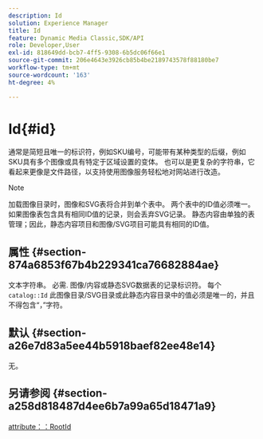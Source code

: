 ```yaml
---
description: Id
solution: Experience Manager
title: Id
feature: Dynamic Media Classic,SDK/API
role: Developer,User
exl-id: 818649dd-bcb7-4ff5-9308-6b5dc06f66e1
source-git-commit: 206e4643e3926cb85b4be2189743578f88180be7
workflow-type: tm+mt
source-wordcount: '163'
ht-degree: 4%

---
```


# Id{#id}

通常是简短且唯一的标识符，例如SKU编号，可能带有某种类型的后缀，例如SKU具有多个图像或具有特定于区域设置的变体。 也可以是更复杂的字符串，它看起来更像是文件路径，以支持使用图像服务轻松地对网站进行改造。

>[!NOTE]
>
>加载图像目录时，图像和SVG表将合并到单个表中。 两个表中的ID值必须唯一。 如果图像表包含具有相同ID值的记录，则会丢弃SVG记录。 静态内容由单独的表管理；因此，静态内容项目和图像/SVG项目可能具有相同的ID值。

## 属性 {#section-874a6853f67b4b229341ca76682884ae}

文本字符串。 必需. 图像/内容或静态SVG数据表的记录标识符。 每个 `catalog::Id` 此图像目录/SVG目录或此静态内容目录中的值必须是唯一的，并且不得包含“，”字符。

## 默认 {#section-a26e7d83a5ee44b5918baef82ee48e14}

无。

## 另请参阅 {#section-a258d818487d4ee6b7a99a65d18471a9}

[attribute：：RootId](../../../../../../is-api/image-catalog/image-serving-api-ref/c-image-catalog-reference/c-attributes-reference/r-rootid.md#reference-13653312925e4a08b90f99961d53f546)
